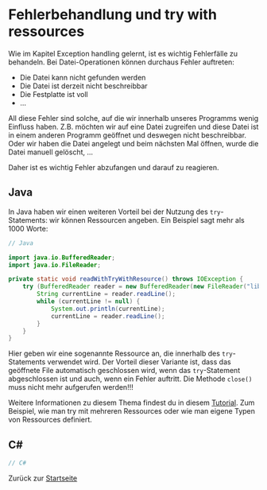 # Fehlerbehandlung und try with ressources

Wie im Kapitel Exception handling gelernt, ist es wichtig Fehlerfälle zu behandeln. Bei Datei-Operationen können durchaus Fehler auftreten:
- Die Datei kann nicht gefunden werden
- Die Datei ist derzeit nicht beschreibbar
- Die Festplatte ist voll
- ...

All diese Fehler sind solche, auf die wir innerhalb unseres Programms wenig Einfluss haben. Z.B. möchten wir auf eine Datei zugreifen und diese Datei ist in einem anderen Programm geöffnet und deswegen nicht beschreibbar. Oder wir haben die Datei angelegt und beim nächsten Mal öffnen, wurde die Datei manuell gelöscht, ... 

Daher ist es wichtig Fehler abzufangen und darauf zu reagieren.

## Java

In Java haben wir einen weiteren Vorteil bei der Nutzung des `try`-Statements: wir können Ressourcen angeben. Ein Beispiel sagt mehr als 1000 Worte:

```java
// Java 

import java.io.BufferedReader;
import java.io.FileReader;

private static void readWithTryWithResource() throws IOException {
    try (BufferedReader reader = new BufferedReader(new FileReader("library.txt"))) {
        String currentLine = reader.readLine();
        while (currentLine != null) {
            System.out.println(currentLine);
            currentLine = reader.readLine();
        }
    }
}
```

Hier geben wir eine sogenannte Ressource an, die innerhalb des `try`-Statements verwendet wird. Der Vorteil dieser Variante ist, dass das geöffnete File automatisch geschlossen wird, wenn das `try`-Statement abgeschlossen ist und auch, wenn ein Fehler auftritt. Die Methode `close()` muss nicht mehr aufgerufen werden!!!

Weitere Informationen zu diesem Thema findest du in diesem [Tutorial](https://www.baeldung.com/java-try-with-resources). Zum Beispiel, wie man try mit mehreren Ressources oder wie man eigene Typen von Ressources definiert.

## C#

```C#
// C# 

```

Zurück zur [Startseite](README.md)
